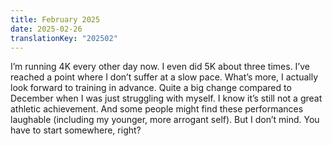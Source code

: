 ```yaml
---
title: February 2025
date: 2025-02-26
translationKey: "202502"
---
```

I’m running 4K every other day now. I even did 5K about three times. I’ve reached a point where I don’t suffer at a slow pace. What’s more, I actually look forward to training in advance. Quite a big change compared to December when I was just struggling with myself. I know it’s still not a great athletic achievement. And some people might find these performances laughable (including my younger, more arrogant self). But I don’t mind. You have to start somewhere, right?
<!-- excerpt -->
 